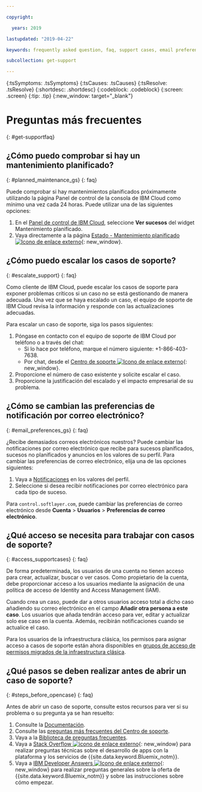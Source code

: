 ```yaml
---

copyright:

  years: 2019

lastupdated: "2019-04-22"

keywords: frequently asked question, faq, support cases, email preferences, access for cases, support faq 

subcollection: get-support 

---
```



{:tsSymptoms: .tsSymptoms}
{:tsCauses: .tsCauses}
{:tsResolve: .tsResolve}
{:shortdesc: .shortdesc}
{:codeblock: .codeblock}
{:screen: .screen}
{:tip: .tip}
{:new_window: target="_blank"}

# Preguntas más frecuentes
{: #get-supportfaq}

## ¿Cómo puedo comprobar si hay un mantenimiento planificado?
{: #planned_maintenance_gs}
{: faq}

Puede comprobar si hay mantenimientos planificados próximamente utilizando la página Panel de control de la consola de IBM Cloud como mínimo una vez cada 24 horas. Puede utilizar una de las siguientes opciones: 

1. En el [Panel de control de IBM Cloud](https://cloud.ibm.com/), seleccione **Ver sucesos** del widget Mantenimiento planificado. 
2. Vaya directamente a la página [Estado - Mantenimiento planificado ![Icono de enlace externo](../icons/launch-glyph.svg "Icono de enlace externo")](https://cloud.ibm.com/status?selected=maintenance){: new_window}.

## ¿Cómo puedo escalar los casos de soporte? 
{: #escalate_support}
{: faq}

Como cliente de IBM Cloud, puede escalar los casos de soporte para exponer problemas críticos si un caso no se está gestionando de manera adecuada. Una vez que se haya escalado un caso, el equipo de soporte de IBM Cloud revisa la información y responde con las actualizaciones adecuadas. 

Para escalar un caso de soporte, siga los pasos siguientes: 
1. Póngase en contacto con el equipo de soporte de IBM Cloud por teléfono o a través del chat:
    * Si lo hace por teléfono, marque el número siguiente: +1-866-403-7638.
    * Por chat, desde el [Centro de soporte ![Icono de enlace externo](../icons/launch-glyph.svg "Icono de enlace externo")](https://{DomainName}/unifiedsupport/supportcenter){: new_window}.
2. Proporcione el número de caso existente y solicite escalar el caso. 
3. Proporcione la justificación del escalado y el impacto empresarial de su problema. 

## ¿Cómo se cambian las preferencias de notificación por correo electrónico? 
{: #email_preferences_gs}
{: faq}

¿Recibe demasiados correos electrónicos nuestros? Puede cambiar las notificaciones por correo electrónico que recibe para sucesos planificados, sucesos no planificados y anuncios en los valores de su perfil. Para cambiar las preferencias de correo electrónico, elija una de las opciones siguientes: 

1. Vaya a [Notificaciones](https://cloud.ibm.com/user/notifications) en los valores del perfil.
1. Seleccione si desea recibir notificaciones por correo electrónico para cada tipo de suceso.

Para `control.softlayer.com`, puede cambiar las preferencias de correo electrónico desde **Cuenta** > **Usuarios** > **Preferencias de correo electrónico**. 

## ¿Qué acceso se necesita para trabajar con casos de soporte? 
{: #access_supportcases}
{: faq}

De forma predeterminada, los usuarios de una cuenta no tienen acceso para crear, actualizar, buscar o ver casos. Como propietario de la cuenta, debe proporcionar acceso a los usuarios mediante la asignación de una política de acceso de Identity and Access Management (IAM). 

Cuando crea un caso, puede dar a otros usuarios acceso total a dicho caso añadiendo su correo electrónico en el campo **Añadir otra persona a este caso**. Los usuarios que añada tendrán acceso para ver, editar y actualizar solo ese caso en la cuenta. Además, recibirán notificaciones cuando se actualice el caso. 

Para los usuarios de la infraestructura clásica, los permisos para asignar acceso a casos de soporte están ahora disponibles en [grupos de acceso de permisos migrados de la infraestructura clásica](/docs/iam?topic=iam-predefined#predefined).

## ¿Qué pasos se deben realizar antes de abrir un caso de soporte? 
{: #steps_before_opencase}
{: faq}

Antes de abrir un caso de soporte, consulte estos recursos para ver si su problema o su pregunta ya se han resuelto: 

1. Consulte la [Documentación](https://cloud.ibm.com/docs). 
2. Consulte las [preguntas más frecuentes del Centro de soporte](https://cloud.ibm.com/unifiedsupport/supportcenter). 
3. Vaya a la [Biblioteca de preguntas frecuentes](https://cloud.ibm.com/docs/faqs). 
4. Vaya a [Stack Overflow ![icono de enlace externo](../icons/launch-glyph.svg "icono de enlace externo")](http://stackoverflow.com/questions/tagged/ibm-bluemix){: new_window} para realizar preguntas técnicas sobre el desarrollo de apps con la plataforma y los servicios de {{site.data.keyword.Bluemix_notm}}.
5. Vaya a [IBM Developer Answers ![Icono de enlace externo](../icons/launch-glyph.svg "Icono de enlace externo")](https://developer.ibm.com/answers/smart-spaces/12/bluemix.html){: new_window} para realizar preguntas generales sobre la oferta de {{site.data.keyword.Bluemix_notm}} y sobre las instrucciones sobre cómo empezar.
